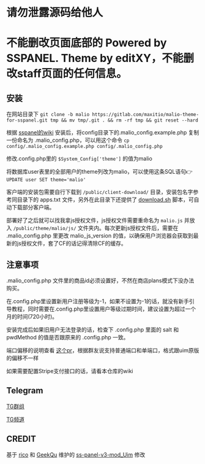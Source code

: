 # 请勿泄露源码给他人
# 不能删改页面底部的 Powered by SSPANEL. Theme by editXY，不能删改staff页面的任何信息。
## 安装
在网站目录下 
`git clone -b malio https://gitlab.com/maxitio/malio-theme-for-sspanel.git tmp && mv tmp/.git . && rm -rf tmp && git reset --hard`

根据 [sspanel的wiki](https://blog.anank.ke/w/SSPanel_with_DROP_DATABASE_BT) 安装后，将config目录下的.malio_config.example.php 复制一份命名为 .malio_config.php，可以用这个命令 `cp config/.malio_config.example.php config/.malio_config.php`

修改.config.php里的 `$System_Config['theme']` 的值为malio

将数据库user表里的全部用户的theme列改为malio，可以使用这条SQL语句👉 `UPDATE user SET theme='malio'`

客户端的安装包需要自行下载到 `/public/client-download/` 目录，安装包名字参考同目录下的 apps.txt 文件，另外在此目录下还提供了 [download.sh](https://github.com/sspanel-uim/ssr-download-updater) 脚本，可自动下载部分客户端。

部署好了之后就可以找我拿js授权文件，js授权文件需要重命名为 `malio.js` 并放入 `/public/theme/malio/js/` 文件夹内。每次更新js授权文件后，需要在 .malio_config.php 里更改 malio_js_version 的值，以确保用户浏览器会获取到最新的js授权文件，套了CF的话记得清除CF的缓存。

## 注意事项
.malio_config.php 文件里的商品id必须设置好，不然在商店plans模式下没办法购买。

在.config.php里设置新用户注册等级为-1，如果不设置为-1的话，就没有新手引导教程，同时需要在.config.php里设置用户等级过期时间，建议设置为超过一个月的时间(720小时)。

安装完成后如果旧用户无法登录的话，检查下 .config.php 里面的 salt 和 pwdMethod 的值是否跟原来的 .config.php 一致。

端口偏移的说明查看 [这个pr](https://github.com/v2rayv3/ss-panel-v3-mod_Uim/pull/42)，根据群友说支持普通端口和单端口，格式跟uim原版的偏移不一样

如果需要配置Stripe支付接口的话，请看本仓库的wiki

## Telegram
[TG群组](https://t.me/joinchat/DM2_FxStXAbYZ2DzVfZjcw)

[TG频道](https://t.me/malio_for_sspanel) 

## CREDIT
基于 [rico](https://github.com/rico93) 和 [GeekQu](https://github.com/GeekQu) 维护的 [ss-panel-v3-mod_Uim](https://github.com/rico93/ss-panel-v3-mod_Uim) 修改